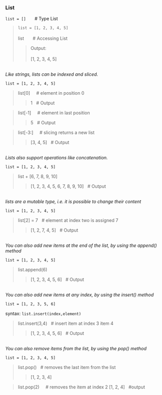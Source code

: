 ### List

`list = []` &nbsp; &nbsp; &nbsp; # Type List  

>`list = [1, 2, 3, 4, 5]`  
>&nbsp;  
>list &nbsp; &nbsp; &nbsp; # Accessing List
>>Output:  
>>&nbsp;  
>>[1, 2, 3, 4, 5]

&nbsp;  
*Like strings, lists can be indexed and sliced.*

`list = [1, 2, 3, 4, 5]`

>list[0] &nbsp; &nbsp; # element in position 0
>>1  &nbsp; # Output

>list[-1]  &nbsp; &nbsp; # element in last position
>>5 &nbsp; # Output

>list[-3:] &nbsp; &nbsp;  # slicing returns a new list
>>[3, 4, 5] &nbsp; # Output

&nbsp;  
*Lists also support operations like concatenation.*

`list = [1, 2, 3, 4, 5]`  

>list + [6, 7, 8, 9, 10]
>>[1, 2, 3, 4, 5, 6, 7, 8, 9, 10] &nbsp; # Output

&nbsp;  
*lists are a mutable type, i.e. it is possible to change their content*  

`list = [1, 2, 3, 4, 5]`

>list[2] = 7 &nbsp; # element at index two is assigned 7 
>>[1, 2, 7, 4, 5] &nbsp; # Output

&nbsp;  
*You can also add new items at the end of the list, by using the append() method*

`list = [1, 2, 3, 4, 5]`

>list.append(6)
>>[1, 2, 3, 4, 5, 6] &nbsp; # Output

&nbsp;  
*You can also add new items at any index, by using the insert() method*

`list = [1, 2, 3, 5, 6]`

syntax: `list.insert(index,element)`

>list.insert(3,4) &nbsp; # insert item at index 3 item 4
>>[1, 2, 3, 4, 5, 6] &nbsp; # Output

&nbsp;  
*You can also remove items from the list, by using the pop() method*  

`list = [1, 2, 3, 4, 5]`

>list.pop() &nbsp; # removes the last item from the list
>>[1, 2, 3, 4]

>list.pop(2) &nbsp; &nbsp; # removes the item at index 2
>[1, 2, 4] &nbsp; #output


